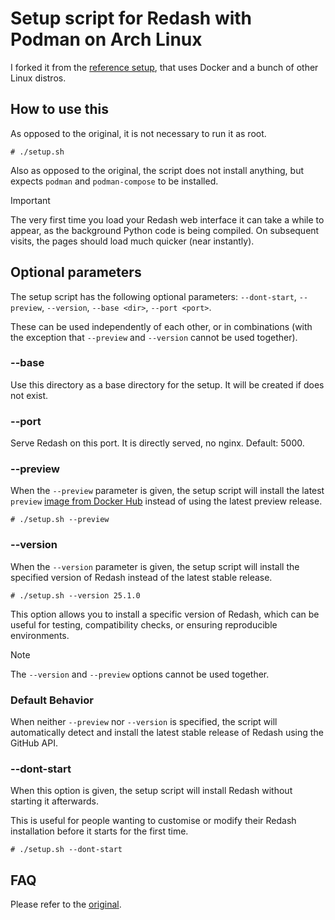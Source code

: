 # Setup script for Redash with Podman on Arch Linux

I forked it from the [reference setup](https://github.com/getredash/setup), that uses Docker and a bunch of other Linux distros.

## How to use this

As opposed to the original, it is not necessary to run it as root.

```
# ./setup.sh
```

Also as opposed to the original, the script does not install anything, but expects `podman` and
`podman-compose` to be installed.

> [!IMPORTANT]
> The very first time you load your Redash web interface it can take a while to appear, as the background Python code
> is being compiled.  On subsequent visits, the pages should load much quicker (near instantly).

## Optional parameters

The setup script has the following optional parameters: `--dont-start`, `--preview`, `--version`, `--base <dir>`, `--port <port>`.

These can be used independently of each other, or in combinations (with the exception that `--preview` and `--version` cannot be used together).

### --base <dir>

Use this directory as a base directory for the setup. It will be created if does not exist.

### --port <port>

Serve Redash on this port. It is directly served, no nginx. Default: 5000.

### --preview

When the `--preview` parameter is given, the setup script will install the latest `preview`
[image from Docker Hub](https://hub.docker.com/r/redash/redash/tags) instead of using the latest preview release.

```
# ./setup.sh --preview
```

### --version

When the `--version` parameter is given, the setup script will install the specified version of Redash instead of the latest stable release.

```
# ./setup.sh --version 25.1.0
```

This option allows you to install a specific version of Redash, which can be useful for testing, compatibility checks, or ensuring reproducible environments.

> [!NOTE]
> The `--version` and `--preview` options cannot be used together.

### Default Behavior

When neither `--preview` nor `--version` is specified, the script will automatically detect and install the latest stable release of Redash using the GitHub API.

### --dont-start

When this option is given, the setup script will install Redash without starting it afterwards.

This is useful for people wanting to customise or modify their Redash installation before it starts for the first time.

```
# ./setup.sh --dont-start
```

## FAQ

Please refer to the [original](https://github.com/getredash/setup?tab=readme-ov-file#faq).
